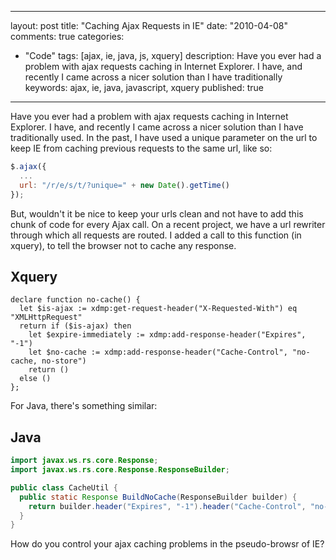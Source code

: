 
---
layout: post
title: "Caching Ajax Requests in IE"
date: "2010-04-08"
comments: true
categories:
  - "Code"
tags: [ajax, ie, java, js, xquery]
description: Have you ever had a problem with ajax requests caching in Internet Explorer.  I have, and recently I came across a nicer solution than I have traditionally 
keywords: ajax, ie, java, javascript, xquery
published: true
---

Have you ever had a problem with ajax requests caching in Internet Explorer.  I have, and recently I came across a nicer solution than I have traditionally used.  In the past, I have used a unique parameter on the url to keep IE from caching previous requests to the same url, like so:

<!--more-->

```javascript
$.ajax({
  ...
  url: "/r/e/s/t/?unique=" + new Date().getTime()
});
```

But, wouldn't it be nice to keep your urls clean and not have to add this chunk of code for every Ajax call.  On a recent project, we have a url rewriter through which all requests are routed.  I added a call to this function (in xquery), to tell the browser not to cache any response.

Xquery
------

```
declare function no-cache() {
  let $is-ajax := xdmp:get-request-header("X-Requested-With") eq "XMLHttpRequest"
  return if ($is-ajax) then
    let $expire-immediately := xdmp:add-response-header("Expires", "-1")
    let $no-cache := xdmp:add-response-header("Cache-Control", "no-cache, no-store")
    return ()
  else ()
};
```

For Java, there's something similar:

Java
----
```java
import javax.ws.rs.core.Response;
import javax.ws.rs.core.Response.ResponseBuilder;

public class CacheUtil {
  public static Response BuildNoCache(ResponseBuilder builder) {
    return builder.header("Expires", "-1").header("Cache-Control", "no-cache, no-store").build();
  }
}
```

How do you control your ajax caching problems in the pseudo-browsr of IE?

  
